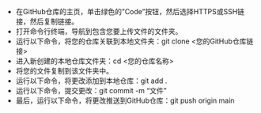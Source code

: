 - 在GitHub仓库的主页，单击绿色的”Code”按钮，然后选择HTTPS或SSH链接，然后复制链接。
- 打开命令行终端，导航到包含您要上传文件的文件夹。
- 运行以下命令，将您的仓库关联到本地文件夹：git clone <您的GitHub仓库链接>
- 进入新创建的本地仓库文件夹：cd <您的仓库名称>
- 将您的文件复制到该文件夹中。
- 运行以下命令，将更改添加到本地仓库：git add .
- 运行以下命令，提交更改：git commit -m “文件”
- 最后，运行以下命令，将更改推送到GitHub仓库：git push origin main
